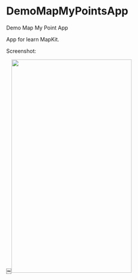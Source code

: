 # DemoMapMyPointsApp
Demo Map My Point App

App for learn MapKit.

Screenshot:

￼<img src="https://cloud.githubusercontent.com/assets/13893190/20379606/2c0bde38-acae-11e6-9ec3-4be85357ab94.PNG" height="568" width="320">

